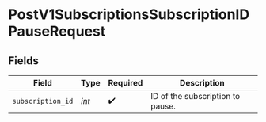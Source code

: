# PostV1SubscriptionsSubscriptionIDPauseRequest


## Fields

| Field                            | Type                             | Required                         | Description                      |
| -------------------------------- | -------------------------------- | -------------------------------- | -------------------------------- |
| `subscription_id`                | *int*                            | :heavy_check_mark:               | ID of the subscription to pause. |
